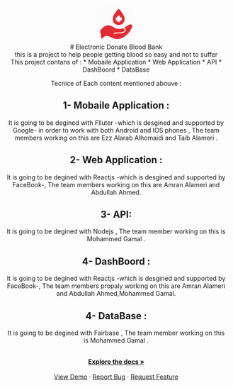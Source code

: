 




<!-- PROJECT LOGO -->
<br />
<div align="center">
  <a href="https://github.com/github_username/repo_name">
    <img src="https://github.com/MhdGmal1998/Blood-Bank/blob/3c7c61f20f072909336a02b6c8fb30c44d5497cf/blood-donation-logo-png.png" alt="Logo" width="80" height="80">
  </a>
  <div/>
# Electronic Donate Blood Bank<br/>
 this is a project to help people getting blood so easy and not to suffer<br/>
 This project contans of :
 * Mobaile Application 
 * Web Application 
 * API
 * DashBoord 
 * DataBase

 Tecnice of Each content mentioned abouve :
 ## 1- Mobaile Application :
 It is going to be degined with Flluter -which is desgined and supported by Google- in order to work with both Android and IOS phones , The team members working on this are Ezz Alarab Alhomaidi and Taib Alameri .
 ## 2- Web Application :
 It is going to be degined with Reactjs -which is desgined and supported by FaceBook-, The team members working on this are Amran Alameri and Abdullah Ahmed.
 ## 3- API:
  It is going to be degined with Nodejs , The team member working on this is Mohammed Gamal .
 ## 4- DashBoord :
  It is going to be degined with Reactjs -which is desgined and supported by FaceBook-, The team members propaly working on this are Amran Alameri and Abdullah Ahmed,Mohammed Gamal.
  ## 4- DataBase :
  It is going to be degined with Fairbase , The team member working on this is Mohammed Gamal .
  <div> 
  <p align="center">
    <br/> 
    <a href="https://github.com/github_username/repo_name"><strong>Explore the docs »</strong></a>
    <br />
    <br />
    <a href="https://github.com/github_username/repo_name">View Demo</a>
    ·
    <a href="https://github.com/github_username/repo_name/issues">Report Bug</a>
    ·
    <a href="https://github.com/github_username/repo_name/issues">Request Feature</a>
  </p>
</div>

